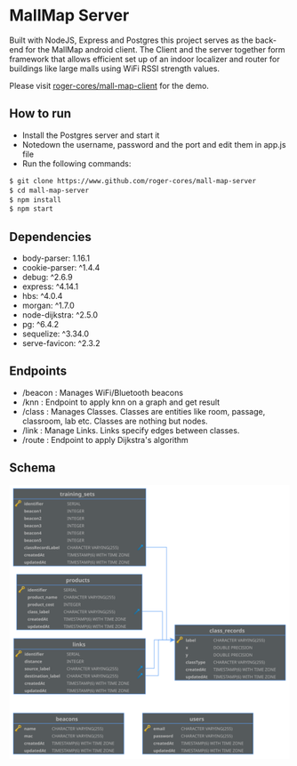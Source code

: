 # MallMap Server

Built with NodeJS, Express and Postgres this project serves as the back-end for the MallMap android client.
The Client and the server together form framework that allows efficient set up of an indoor localizer and router for buildings like large malls using WiFi RSSI strength values.

Please visit [roger-cores/mall-map-client](https://www.github.com/roger-cores/mall-map-client "MallMap Client demo") for the demo.

## How to run

 - Install the Postgres server and start it
 - Notedown the username, password and the port and edit them in app.js file
 - Run the following commands:
```sh
$ git clone https://www.github.com/roger-cores/mall-map-server
$ cd mall-map-server
$ npm install
$ npm start
```

## Dependencies

 - body-parser: 1.16.1
 - cookie-parser: ^1.4.4
 - debug: ^2.6.9
 - express: ^4.14.1
 - hbs: ^4.0.4
 - morgan: ^1.7.0
 - node-dijkstra: ^2.5.0
 - pg: ^6.4.2
 - sequelize: ^3.34.0
 - serve-favicon: ^2.3.2

## Endpoints

 - /beacon  : Manages WiFi/Bluetooth beacons
 - /knn     : Endpoint to apply knn on a graph and get result
 - /class   : Manages Classes. Classes are entities like room, passage, classroom, lab etc. Classes are nothing but nodes.
 - /link    : Manage Links. Links specify edges between classes.
 - /route   : Endpoint to apply Dijkstra's algorithm

## Schema

![Schema](/schema.svg?raw=true "Schema")
